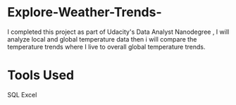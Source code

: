 # Explore-Weather-Trends-
I completed this project as part of Udacity's Data Analyst Nanodegree , I will analyze local and global temperature data then i will compare the temperature trends where I live to overall global temperature trends.


# Tools Used
SQL
Excel
